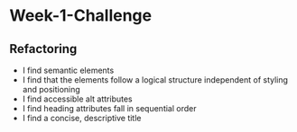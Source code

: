 # Week-1-Challenge

## Refactoring 
- I find semantic elements
- I find that the elements follow a logical structure independent of styling and positioning
- I find accessible alt attributes
- I find heading attributes fall in sequential order
- I find a concise, descriptive title
